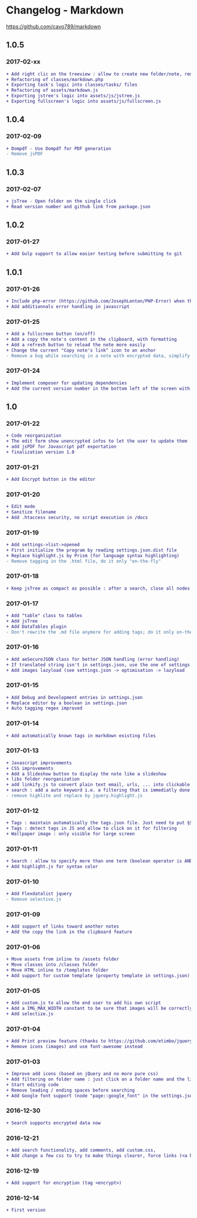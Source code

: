 # Changelog - Markdown

https://github.com/cavo789/markdown

## 1.0.5

### 2017-02-xx

```diff
+ Add right clic on the treeview : allow to create new folder/note, remove folder/note or rename them
+ Refactoring of classes/markdown.php
+ Exporting task's logic into classes/tasks/ files
+ Refactoring of assets/markdown.js
+ Exporting jstree's logic into assets/js/jstree.js
+ Exporting fullscreen's logic into assets/js/fullscreen.js
```

## 1.0.4

### 2017-02-09

```diff
+ Dompdf - Use Dompdf for PDF generation
- Remove jsPDF
```

## 1.0.3

### 2017-02-07

```diff
+ jsTree - Open folder on the single click
+ Read version number and github link from package.json
```

## 1.0.2

### 2017-01-27

```diff
+ Add Gulp support to allow easier testing before submitting to git
```

## 1.0.1

### 2017-01-26

```diff
+ Include php-error (https://github.com/JosephLenton/PHP-Error) when the development is enabled (in settings.json)
+ Add additionnals error handling in javascript
```

### 2017-01-25

```diff
+ Add a fullscreen button (on/off)
+ Add a copy the note's content in the clipboard, with formatting
+ Add a refresh button to reload the note more easily
+ Change the current "Copy note's link" icon to an anchor
- Remove a bug while searching in a note with encrypted data, simplify the function
```

### 2017-01-24

```diff
+ Implement composer for updating dependencies
+ Add the current version number in the bottom left of the screen with a link to the GitHub repository
```


## 1.0

### 2017-01-22

```diff
+ Code reorganization
+ The edit form show unencrypted infos to let the user to update them
+ add jsPDF for Javascript pdf exportation
+ finalization version 1.0
```
### 2017-01-21
```diff
+ Add Encrypt button in the editor
```

### 2017-01-20
```diff
+ Edit mode 
+ Sanitize filename
+ Add .htaccess security, no script execution in /docs
```

### 2017-01-19
```diff
+ Add settings->list->opened
+ First initialize the program by reading settings.json.dist file
+ Replace highlight.js by Prism (for language syntax highlighting)
- Remove tagging in the .html file, do it only "on-the-fly"
```

### 2017-01-18
```diff
+ Keep jsTree as compact as possible : after a search, close all nodes and show only ones with selected node
```

### 2017-01-17
```diff
+ Add "table" class to tables
+ Add jsTree
+ Add DataTables plugin
- Don't rewrite the .md file anymore for adding tags; do it only on-the-fly
```

### 2017-01-16
```diff
+ Add aeSecureJSON class for better JSON handling (error handling)
+ If translated string isn't in settings.json, use the one of settings.json.dist
+ Add images lazyload (see settings.json -> optimisation -> lazyload
```

### 2017-01-15
```diff
+ Add Debug and Development entries in settings.json
+ Replace editor by a boolean in settings.json
+ Auto tagging regex improved
```

### 2017-01-14
```diff
+ Add automatically known tags in markdown existing files
```

### 2017-01-13
```diff
+ Javascript improvements
+ CSS improvements
+ Add a Slideshow button to display the note like a slideshow
+ libs folder reorganization
+ add linkify.js to convert plain text email, urls, ... into clickable ones
+ search : add a auto keyword i.e. a filtering that is immediatly done when showing the application screen
- remove highlite and replace by jquery.highlight.js
```

### 2017-01-12
```diff
+ Tags : maintain automatically the tags.json file. Just need to put §Some_Tag in a document (une § and not #)
+ Tags : detect tags in JS and allow to click on it for filtering
+ Wallpaper image : only visible for large screen
```

### 2017-01-11
```diff
+ Search : allow to specify more than one term (boolean operator is AND)
+ Add highlight.js for syntax color
```

### 2017-01-10
```diff
+ Add Flexdatalist jquery
- Remove selective.js
```

### 2017-01-09
```diff
+ Add support of links toward another notes 
+ Add the copy the link in the clipboard feature
```

### 2017-01-06
```diff
+ Move assets from inline to /assets folder
+ Move classes into /classes folder
+ Move HTML inline to /templates folder
+ Add support for custom template (property template in settings.json)
```

### 2017-01-05
```diff
+ Add custom.js to allow the end user to add his own script
+ Add a IMG_MAX_WIDTH constant to be sure that images will be correctly resized if too big
+ Add selectize.js
```

### 2017-01-04
```diff
+ Add Print preview feature (thanks to https://github.com/etimbo/jquery-print-preview-plugin)
+ Remove icons (images) and use font-awesome instead
```

### 2017-01-03
```diff
+ Improve add icons (based on jQuery and no more pure css)
+ Add filtering on folder name : just click on a folder name and the list will be limited to that folder
+ Start editing code
+ Remove leading / ending spaces before searching
+ Add Google font support (node "page::google_font" in the settings.json file)
```

### 2016-12-30
```diff
+ Search supports encrypted data now
```

### 2016-12-21
```diff
+ Add search functionality, add comments, add custom.css, 
+ Add change a few css to try to make things clearer, force links (<a href="">) to be opened in a new tab
```

### 2016-12-19
```diff
+ Add support for encryption (tag <encrypt>)
```

### 2016-12-14
```diff
+ First version
```